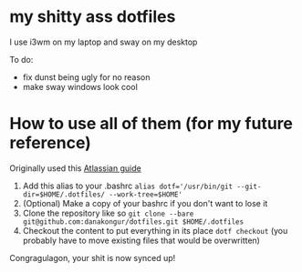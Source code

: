 # my shitty ass dotfiles

I use i3wm on my laptop and sway on my desktop

To do:
- fix dunst being ugly for no reason
- make sway windows look cool


# How to use all of them (for my future reference)

Originally used this [Atlassian guide](https://www.atlassian.com/git/tutorials/dotfiles)

1. Add this alias to your .bashrc `alias dotf='/usr/bin/git --git-dir=$HOME/.dotfiles/ --work-tree=$HOME'`
2. (Optional) Make a copy of your bashrc if you don't want to lose it
3. Clone the repository like so `git clone --bare git@github.com:danakongur/dotfiles.git $HOME/.dotfiles`
4. Checkout the content to put everything in its place `dotf checkout` (you probably have to move existing files that would be overwritten)

Congragulagon, your shit is now synced up!


